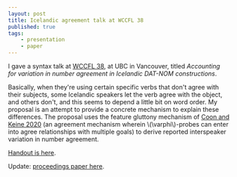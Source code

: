 ```yaml
---
layout: post
title: Icelandic agreement talk at WCCFL 38
published: true 
tags:
    - presentation
    - paper
---
```


I gave a syntax talk at [WCCFL 38](https://wccfl2020.linguistics.ubc.ca/), at UBC in Vancouver, titled *Accounting for variation in number agreement in Icelandic DAT-NOM constructions*.  

Basically, when they're using certain specific verbs that don't agree with their subjects, some Icelandic speakers let the verb agree with the object, and others don't, and this seems to depend a little bit on word order.  My proposal is an attempt to provide a concrete mechanism to explain these differences. The proposal uses the feature gluttony mechanism of [Coon and Keine 2020](https://ling.auf.net/lingbuzz/004224) (an agreement mechanism wherein \\(\varphi\\)-probes can enter into agree relationships with multiple goals) to derive reported interspeaker variation in number agreement. 

[Handout is here](/assets/pdfs/wccfl2020-Icelandic_gluttony-handout.pdf).  

Update: [proceedings paper here](/assets/pdfs/wccfl2020-icelandic_gluttony-proceedings.pdf).
